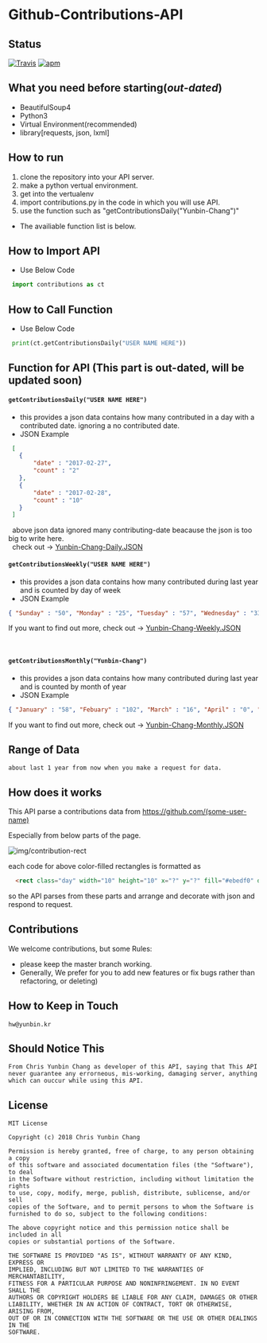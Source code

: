 # Github-Contributions-API

## Status

[![Travis](https://img.shields.io/jenkins/s/https/jenkins.qa.ubuntu.com/view/Precise/view/All%20Precise/job/precise-desktop-amd64_default.svg)]() [![apm](https://img.shields.io/apm/l/vim-mode.svg)]()


## What you need before starting(_out-dated_)

  * BeautifulSoup4
  * Python3
  * Virtual Environment(recommended)
  * library[requests, json, lxml]
  
  
## How to run

  1. clone the repository into your API server.
  2. make a python vertual environment.
  3. get into the vertualenv
  4. import contributions.py in the code in which you will use API.
  5. use the function such as "getContributionsDaily("Yunbin-Chang")"
  
  * The availiable function list is below.
  

	
## How to Import API
  * Use Below Code
   ```python
    import contributions as ct
   ```
   
## How to Call Function
  * Use Below Code
   ```python
    print(ct.getContributionsDaily("USER NAME HERE"))
   ```
   
## Function for API (This part is out-dated, will be updated soon)

  #### `getContributionsDaily("USER NAME HERE")`

  * this provides a json data contains how many contributed in a day with a contributed date.
      ignoring a no contributed date.
  * JSON Example
  
   ```json
    [
      {
          "date" : "2017-02-27",
          "count" : "2"
      },
      {
          "date" : "2017-02-28",
          "count" : "10"
      }
    ]
   ```
   above json data ignored many contributing-date beacause the json is too big to write here.  
   check out -> [Yunbin-Chang-Daily.JSON](https://github.com/Yunbin-Chang/Github-Contributions-API/blob/master/sample-json/Yunbin-Chang-Daily.JSON)
     
  #### `getContributionsWeekly("USER NAME HERE")`
  
  * this provides a json data contains how many contributed during last year and is counted by day of week
  * JSON Example
    
  ```json
  { "Sunday" : "50", "Monday" : "25", "Tuesday" : "57", "Wednesday" : "33", "Thursday" : "14", "Friday" : "15", "Saturday" : "18" }
  ```
  If you want to find out more, check out -> [Yunbin-Chang-Weekly.JSON](https://github.com/Yunbin-Chang/Github-Contributions-API/blob/master/sample-json/Yunbin-Chang-Weekly.JSON)
    
  
  #### `getContributionsMonthly("Yunbin-Chang")`

  * this provides a json data contains how many contributed during last year and is counted by month of year
  * JSON Example
  
  ```json
  { "January" : "58", "Febuary" : "102", "March" : "16", "April" : "0", "May" : "0", "June" : "0", "July" : "2","August" : "6","September" : "0","October" : "8","November" : "17","December" : "10" }
  ```
    
 If you want to find out more, check out -> [Yunbin-Chang-Monthly.JSON](https://github.com/Yunbin-Chang/Github-Contributions-API/blob/master/sample-json/Yunbin-Chang-Monthly.JSON)
 
 

## Range of Data

	about last 1 year from now when you make a request for data.
  
  
## How does it works

  This API parse a contributions data from https://github.com/(some-user-name)

  Especially from below parts of the page.

![img/contribution-rect](https://github.com/Yunbin-Chang/Github-Contributions-API/blob/master/img/contribution-rects.PNG)

  each code for above color-filled rectangles is formatted as

  ```html
    <rect class="day" width="10" height="10" x="?" y="?" fill="#ebedf0" data-count="<counting>" data-date="yyyy-mm-dd"/>
  ```

  so the API parses from these parts and arrange and decorate with json and respond to request.


## Contributions

  We welcome contributions, but some Rules:
  
   * please keep the master branch working.
   * Generally, We prefer for you to add new features or fix bugs rather than refactoring, or deleting)

## How to Keep in Touch

	hw@yunbin.kr
	
## Should Notice This

	From Chris Yunbin Chang as developer of this API, saying that This API never guarantee any errorneous, mis-working, damaging server, anything which can ouccur while using this API.

## License

	MIT License

	Copyright (c) 2018 Chris Yunbin Chang

	Permission is hereby granted, free of charge, to any person obtaining a copy
	of this software and associated documentation files (the "Software"), to deal
	in the Software without restriction, including without limitation the rights
	to use, copy, modify, merge, publish, distribute, sublicense, and/or sell
	copies of the Software, and to permit persons to whom the Software is
	furnished to do so, subject to the following conditions:

	The above copyright notice and this permission notice shall be included in all
	copies or substantial portions of the Software.

	THE SOFTWARE IS PROVIDED "AS IS", WITHOUT WARRANTY OF ANY KIND, EXPRESS OR
	IMPLIED, INCLUDING BUT NOT LIMITED TO THE WARRANTIES OF MERCHANTABILITY,
	FITNESS FOR A PARTICULAR PURPOSE AND NONINFRINGEMENT. IN NO EVENT SHALL THE
	AUTHORS OR COPYRIGHT HOLDERS BE LIABLE FOR ANY CLAIM, DAMAGES OR OTHER
	LIABILITY, WHETHER IN AN ACTION OF CONTRACT, TORT OR OTHERWISE, ARISING FROM,
	OUT OF OR IN CONNECTION WITH THE SOFTWARE OR THE USE OR OTHER DEALINGS IN THE
	SOFTWARE.
